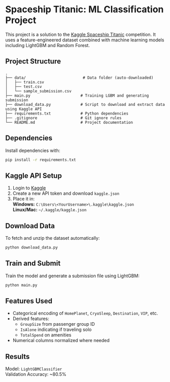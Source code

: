 # Spaceship Titanic: ML Classification Project

This project is a solution to the [Kaggle Spaceship Titanic](https://www.kaggle.com/competitions/spaceship-titanic) competition. It uses a feature-engineered dataset combined with machine learning models including LightGBM and Random Forest.

## Project Structure

```
.
├── data/                         # Data folder (auto-downloaded)
│   ├── train.csv
│   ├── test.csv
│   └── sample_submission.csv
├── main.py                      # Training LGBM and generating submission
├── download_data.py             # Script to download and extract data using Kaggle API
├── requirements.txt             # Python dependencies
├── .gitignore                   # Git ignore rules
└── README.md                    # Project documentation
```

## Dependencies

Install dependencies with:

```bash
pip install -r requirements.txt
```

## Kaggle API Setup

1. Login to [Kaggle](https://www.kaggle.com/account)
2. Create a new API token and download `kaggle.json`
3. Place it in:\
   **Windows:** `C:\Users\<YourUsername>\.kaggle\kaggle.json`\
   **Linux/Mac:** `~/.kaggle/kaggle.json`

## Download Data

To fetch and unzip the dataset automatically:

```bash
python download_data.py
```

## Train and Submit

Train the model and generate a submission file using LightGBM:

```bash
python main.py
```

## Features Used

- Categorical encoding of `HomePlanet`, `CryoSleep`, `Destination`, `VIP`, etc.
- Derived features:
  - `GroupSize` from passenger group ID
  - `IsAlone` indicating if traveling solo
  - `TotalSpend` on amenities
- Numerical columns normalized where needed

## Results

Model: `LightGBMClassifier`\
Validation Accuracy: \~80.5%


